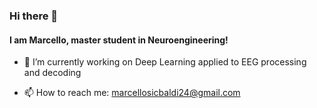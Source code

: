 ### Hi there 👋

#### I am Marcello, master student in Neuroengineering!

- 🔭 I’m currently working on Deep Learning applied to EEG processing and decoding

- 📫 How to reach me: marcellosicbaldi24@gmail.com

<!--
**marcellosicbaldi/marcellosicbaldi** is a ✨ _special_ ✨ repository because its `README.md` (this file) appears on your GitHub profile.

Here are some ideas to get you started:

- 🔭 I’m currently working on ...
- 🌱 I’m currently learning ...
- 👯 I’m looking to collaborate on ...
- 🤔 I’m looking for help with ...
- 💬 Ask me about ...
- 📫 How to reach me: ...
- 😄 Pronouns: ...
- ⚡ Fun fact: ...
-->
